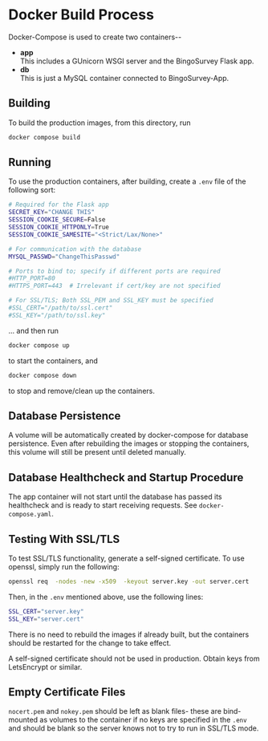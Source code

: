 # Docker Build Process

Docker-Compose is used to create two containers--

- **app**  
    This includes a GUnicorn WSGI server and the BingoSurvey Flask app.
- **db**  
    This is just a MySQL container connected to BingoSurvey-App.

## Building

To build the production images, from this directory, run
``` bash
docker compose build
```

## Running

To use the production containers, after building, create a `.env` file of the following sort:
``` bash
# Required for the Flask app
SECRET_KEY="CHANGE THIS"
SESSION_COOKIE_SECURE=False
SESSION_COOKIE_HTTPONLY=True
SESSION_COOKIE_SAMESITE="<Strict/Lax/None>"

# For communication with the database
MYSQL_PASSWD="ChangeThisPasswd"

# Ports to bind to; specify if different ports are required
#HTTP_PORT=80
#HTTPS_PORT=443  # Irrelevant if cert/key are not specified

# For SSL/TLS; Both SSL_PEM and SSL_KEY must be specified
#SSL_CERT="/path/to/ssl.cert"
#SSL_KEY="/path/to/ssl.key"
```

... and then run
``` bash
docker compose up
```

to start the containers, and

``` bash
docker compose down
```
to stop and remove/clean up the containers.

## Database Persistence
A volume will be automatically created by docker-compose for database persistence. Even after rebuilding the images or stopping the containers, this volume will still be present until deleted manually.


## Database Healthcheck and Startup Procedure
The app container will not start until the database has passed its healthcheck and is ready to start receiving requests. See `docker-compose.yaml`.

## Testing With SSL/TLS
To test SSL/TLS functionality, generate a self-signed certificate.
To use openssl, simply run the following:
```bash
openssl req  -nodes -new -x509  -keyout server.key -out server.cert
```

Then, in the `.env` mentioned above, use the following lines:
``` bash
SSL_CERT="server.key"
SSL_KEY="server.cert"
```

There is no need to rebuild the images if already built, but the containers should be restarted for the change to take effect.

A self-signed certificate should not be used in production. Obtain keys from LetsEncrypt or similar.

## Empty Certificate Files
`nocert.pem` and `nokey.pem` should be left as blank files- these are bind-mounted as volumes to the container if no keys are specified in the `.env` and should be blank so the server knows not to try to run in SSL/TLS mode.
